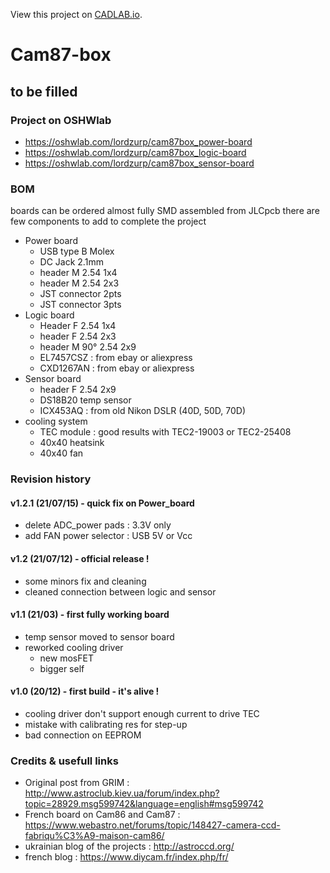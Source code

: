 View this project on [CADLAB.io](https://cadlab.io/project/25401). 

# Cam87-box
 
## to be filled

### Project on OSHWlab
* https://oshwlab.com/lordzurp/cam87box_power-board
* https://oshwlab.com/lordzurp/cam87box_logic-board
* https://oshwlab.com/lordzurp/cam87box_sensor-board

### BOM
boards can be ordered almost fully SMD assembled from JLCpcb
there are few components to add to complete the project
* Power board
	* USB type B Molex
	* DC Jack 2.1mm
	* header M 2.54 1x4
	* header M 2.54 2x3
	* JST connector 2pts
	* JST connector 3pts
* Logic board
	* Header F 2.54 1x4
	* header F 2.54 2x3
	* header M 90° 2.54 2x9
	* EL7457CSZ : from ebay or aliexpress
	* CXD1267AN : from ebay or aliexpress
* Sensor board
	* header F 2.54 2x9
	* DS18B20 temp sensor
	* ICX453AQ : from old Nikon DSLR (40D, 50D, 70D)
* cooling system
	* TEC module : good results with TEC2-19003 or TEC2-25408
	* 40x40 heatsink
	* 40x40 fan

### Revision history

#### v1.2.1 (21/07/15) - quick fix on Power_board
* delete ADC_power pads : 3.3V only
* add FAN power selector : USB 5V or Vcc
#### v1.2 (21/07/12) - official release !
* some minors fix and cleaning
* cleaned connection between logic and sensor
#### v1.1 (21/03) - first fully working board
* temp sensor moved to sensor board
* reworked cooling driver
	* new mosFET
	* bigger self
#### v1.0 (20/12) - first build - it's alive !
* cooling driver don't support enough current to drive TEC
* mistake with calibrating res for step-up
* bad connection on EEPROM

### Credits & usefull links
* Original post from GRIM : http://www.astroclub.kiev.ua/forum/index.php?topic=28929.msg599742&language=english#msg599742
* French board on Cam86 and Cam87 : https://www.webastro.net/forums/topic/148427-camera-ccd-fabriqu%C3%A9-maison-cam86/
* ukrainian blog of the projects : http://astroccd.org/
* french blog : https://www.diycam.fr/index.php/fr/

